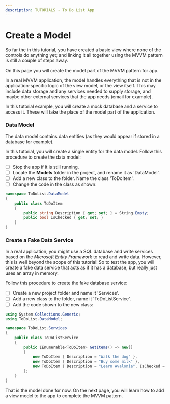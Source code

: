 ```yaml
---
description: TUTORIALS - To Do List App
---
```


# Create a Model

So far the in this tutorial, you have created a basic view where none of the controls do anything yet; and linking it all together using the MVVM pattern is still a couple of steps away.&#x20;

On this page you will create the model part of the MVVM pattern for app.  &#x20;

In a real MVVM application, the model handles everything that is not in the application-specific logic of the view model, or the view itself. This may include data storage and any services needed to supply storage, and maybe other external services that the app needs (email for example).&#x20;

In this tutorial example, you will create a mock database and a service to access it. These will take the place of the model part of the application.

### Data Model <a href="#create-the-model" id="create-the-model"></a>

The data model contains data entities (as they would appear if stored in a database for example).

In this tutorial, you will create a single entity for the data model.  Follow this procedure to create the data model:

* [ ] Stop the app if it is still running.
* [ ] Locate the **Models** folder in the project, and rename it as 'DataModel'.
* [ ] Add a new class to the folder. Name the class 'ToDoItem'.
* [ ] Change the code in the class as shown:

```csharp
namespace ToDoList.DataModel
{
    public class ToDoItem
    {
        public string Description { get; set; } = String.Empty;
        public bool IsChecked { get; set; }
    }
}
```

### Create a Fake Data Service <a href="#create-a-fake-database" id="create-a-fake-database"></a>

In a real application, you might use a SQL database and write services based on the _Microsoft Entity Framework_ to read and write data.  However, this is well beyond the scope of this tutorial! So to test the app, you will create a fake data service that acts as if it has a database, but really just uses an array in memory.

Follow this procedure to create the fake database service:

* [ ] Create a new project folder and name it 'Services'.
* [ ] Add a new class to the folder, name it 'ToDoListService'.
* [ ] Add the code shown to the new class:

```csharp
using System.Collections.Generic;
using ToDoList.DataModel;

namespace ToDoList.Services
{
    public class ToDoListService
    {
        public IEnumerable<ToDoItem> GetItems() => new[]
        {
            new ToDoItem { Description = "Walk the dog" },
            new ToDoItem { Description = "Buy some milk" },
            new ToDoItem { Description = "Learn Avalonia", IsChecked = true },
        };
    }
}
```

That is the model done for now. On the next page, you will learn how to add a view model to the app to complete the MVVM pattern.&#x20;

### &#x20;<a href="#create-a-view-model" id="create-a-view-model"></a>
